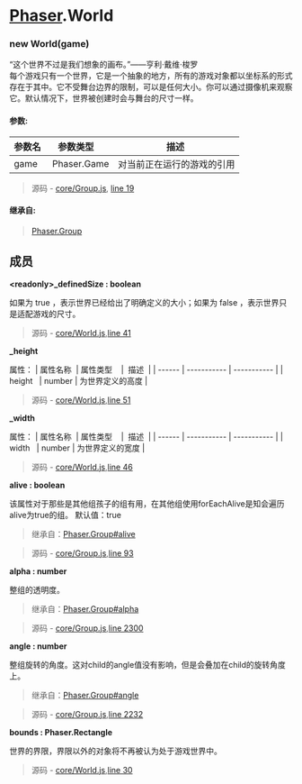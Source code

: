 # [Phaser](https://www.phaser-china.com/doc.html).World

### new World(game)

“这个世界不过是我们想象的画布。”——亨利·戴维·梭罗   
每个游戏只有一个世界，它是一个抽象的地方，所有的游戏对象都以坐标系的形式存在于其中。它不受舞台边界的限制，可以是任何大小。你可以通过摄像机来观察它。默认情况下，世界被创建时会与舞台的尺寸一样。

#### 参数:

| 参数名   | 参数类型    |  描述  |
| ------ | ----------- | ----------- |
| game   | Phaser.Game | 对当前正在运行的游戏的引用 |

> 源码 - [core/Group.js](https://www.phaser-china.com/docs/src_core_World.js.html), [line 19](https://www.phaser-china.com/docs/src_core_World.js.html#sunlight-1-line-19)

#### 继承自:
> [Phaser.Group](https://www.phaser-china.com/docs/Phaser.Group.html)

## 成员

**\<readonly\>\_definedSize : boolean**

如果为 true ，表示世界已经给出了明确定义的大小；如果为 false ，表示世界只是适配游戏的尺寸。

> 源码 - [core/World.js](https://www.phaser-china.com/docs/src_core_World.js.html),[line 41](https://www.phaser-china.com/docs/src_core_World.js.html#sunlight-1-line-41)

**\_height**

属性：
| 属性名称   | 属性类型    |  描述  |
| ------ | ----------- | ----------- |
| height   | number | 为世界定义的高度 |

> 源码 - [core/World.js](https://www.phaser-china.com/docs/src_core_World.js.html),[line 51](https://www.phaser-china.com/docs/src_core_World.js.html#sunlight-1-line-51)

**\_width**

属性：
| 属性名称   | 属性类型    |  描述  |
| ------ | ----------- | ----------- |
| width   | number | 为世界定义的宽度 |

> 源码 - [core/World.js](https://www.phaser-china.com/docs/src_core_World.js.html),[line 46](https://www.phaser-china.com/docs/src_core_World.js.html#sunlight-1-line-46)

**alive : boolean**

该属性对于那些是其他组孩子的组有用，在其他组使用forEachAlive是知会遍历alive为true的组。
默认值：true

> 继承自：[Phaser.Group#alive](https://www.phaser-china.com/docs/Phaser.Group.html#alive)

> 源码 - [core/Group.js](https://www.phaser-china.com/docs/src_core_Group.js.html),[line 93](https://www.phaser-china.com/docs/src_core_Group.js.html#sunlight-1-line-93)

**alpha : number**

整组的透明度。

> 继承自：[Phaser.Group#alpha](https://www.phaser-china.com/docs/Phaser.Group.html#alpha)

> 源码 - [core/Group.js](https://www.phaser-china.com/docs/src_core_Group.js.html),[line 2300](https://www.phaser-china.com/docs/src_core_Group.js.html#sunlight-1-line-2300)

**angle : number**

整组旋转的角度。这对child的angle值没有影响，但是会叠加在child的旋转角度上。

> 继承自：[Phaser.Group#angle](https://www.phaser-china.com/docs/Phaser.Group.html#angle)

> 源码 - [core/Group.js](https://www.phaser-china.com/docs/src_core_Group.js.html),[line 2232](https://www.phaser-china.com/docs/src_core_Group.js.html#sunlight-1-line-2232)

**bounds : Phaser.Rectangle**

世界的界限，界限以外的对象将不再被认为处于游戏世界中。

> 源码 - [core/World.js](https://www.phaser-china.com/docs/src_core_Group.js.html),[line 30](https://www.phaser-china.com/docs/src_core_World.js.html#sunlight-1-line-30)

